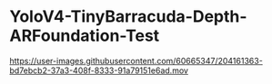 # YoloV4-TinyBarracuda-Depth-ARFoundation-Test


https://user-images.githubusercontent.com/60665347/204161363-bd7ebcb2-37a3-408f-8333-91a79151e6ad.mov

